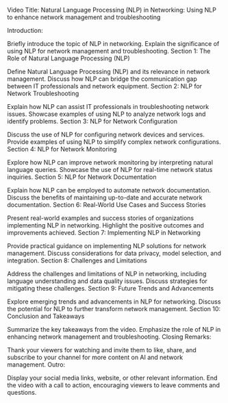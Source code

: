 Video Title: Natural Language Processing (NLP) in Networking: Using NLP to enhance network management and troubleshooting

Introduction:

Briefly introduce the topic of NLP in networking.
Explain the significance of using NLP for network management and troubleshooting.
Section 1: The Role of Natural Language Processing (NLP)

Define Natural Language Processing (NLP) and its relevance in network management.
Discuss how NLP can bridge the communication gap between IT professionals and network equipment.
Section 2: NLP for Network Troubleshooting

Explain how NLP can assist IT professionals in troubleshooting network issues.
Showcase examples of using NLP to analyze network logs and identify problems.
Section 3: NLP for Network Configuration

Discuss the use of NLP for configuring network devices and services.
Provide examples of using NLP to simplify complex network configurations.
Section 4: NLP for Network Monitoring

Explore how NLP can improve network monitoring by interpreting natural language queries.
Showcase the use of NLP for real-time network status inquiries.
Section 5: NLP for Network Documentation

Explain how NLP can be employed to automate network documentation.
Discuss the benefits of maintaining up-to-date and accurate network documentation.
Section 6: Real-World Use Cases and Success Stories

Present real-world examples and success stories of organizations implementing NLP in networking.
Highlight the positive outcomes and improvements achieved.
Section 7: Implementing NLP in Networking

Provide practical guidance on implementing NLP solutions for network management.
Discuss considerations for data privacy, model selection, and integration.
Section 8: Challenges and Limitations

Address the challenges and limitations of NLP in networking, including language understanding and data quality issues.
Discuss strategies for mitigating these challenges.
Section 9: Future Trends and Advancements

Explore emerging trends and advancements in NLP for networking.
Discuss the potential for NLP to further transform network management.
Section 10: Conclusion and Takeaways

Summarize the key takeaways from the video.
Emphasize the role of NLP in enhancing network management and troubleshooting.
Closing Remarks:

Thank your viewers for watching and invite them to like, share, and subscribe to your channel for more content on AI and network management.
Outro:

Display your social media links, website, or other relevant information.
End the video with a call to action, encouraging viewers to leave comments and questions.